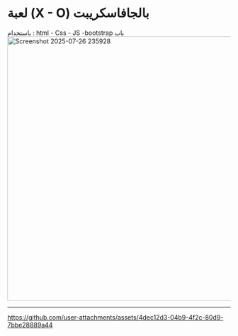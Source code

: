 

<h1> لعبة (X - O) بالجافاسكريبت  </h1>    
باستخدام :  html - Css - JS  -bootstrap
باب

<br>
<img width="626" height="595" alt="Screenshot 2025-07-26 235928" src="https://github.com/user-attachments/assets/62501f29-8182-42c1-976f-a2d6a64a07e4"/> <hr>





https://github.com/user-attachments/assets/4dec12d3-04b9-4f2c-80d9-7bbe28889a44

